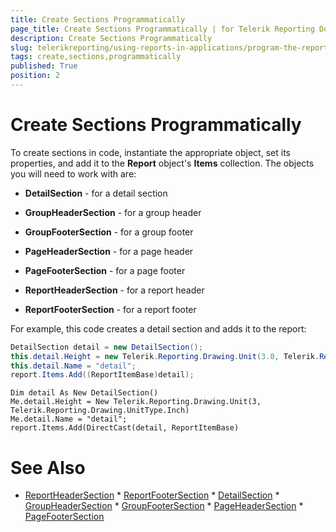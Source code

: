 ```yaml
---
title: Create Sections Programmatically
page_title: Create Sections Programmatically | for Telerik Reporting Documentation
description: Create Sections Programmatically
slug: telerikreporting/using-reports-in-applications/program-the-report-definition/create-sections-programmatically
tags: create,sections,programmatically
published: True
position: 2
---
```


# Create Sections Programmatically



To create sections in code, instantiate the appropriate object, set its properties, and add it to the __Report__  object's __Items__  collection. The objects you will need to work with are:

*  __DetailSection__  - for a detail section

*  __GroupHeaderSection__  - for a group header

*  __GroupFooterSection__  - for a group footer

*  __PageHeaderSection__  - for a page header

*  __PageFooterSection__  - for a page footer

*  __ReportHeaderSection__  - for a report header

*  __ReportFooterSection__  - for a report footer

For example, this code creates a detail section and adds it to the report:

    
````C#
DetailSection detail = new DetailSection();
this.detail.Height = new Telerik.Reporting.Drawing.Unit(3.0, Telerik.Reporting.Drawing.UnitType.Inch);
this.detail.Name = "detail";
report.Items.Add((ReportItemBase)detail);
````
````VB.NET
Dim detail As New DetailSection()
Me.detail.Height = New Telerik.Reporting.Drawing.Unit(3, Telerik.Reporting.Drawing.UnitType.Inch)
Me.detail.Name = "detail";
report.Items.Add(DirectCast(detail, ReportItemBase)
````

# See Also
 * [ReportHeaderSection](/reporting/api/Telerik.Reporting.ReportHeaderSection)  * [ReportFooterSection](/reporting/api/Telerik.Reporting.ReportFooterSection)  * [DetailSection](/reporting/api/Telerik.Reporting.DetailSection)  * [GroupHeaderSection](/reporting/api/Telerik.Reporting.GroupHeaderSection)  * [GroupFooterSection](/reporting/api/Telerik.Reporting.GroupFooterSection)  * [PageHeaderSection](/reporting/api/Telerik.Reporting.PageHeaderSection)  * [PageFooterSection](/reporting/api/Telerik.Reporting.PageFooterSection) 

